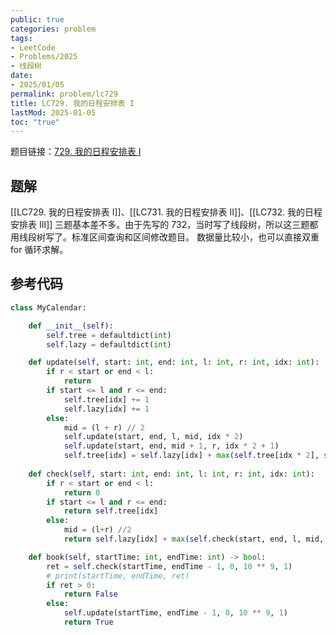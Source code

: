 ```yaml
---
public: true
categories: problem
tags:
- LeetCode
- Problems/2025
- 线段树
date:
- 2025/01/05
permalink: problem/lc729
title: LC729. 我的日程安排表 I
lastMod: 2025-01-05
toc: "true"
---
```


题目链接：[729. 我的日程安排表 I](https://leetcode.cn/problems/my-calendar-i/)
<!--more-->
## 题解
[[LC729. 我的日程安排表 I]]、[[LC731. 我的日程安排表 II]]、[[LC732. 我的日程安排表 III]] 三题基本差不多。由于先写的 732，当时写了线段树，所以这三题都用线段树写了。标准区间查询和区间修改题目。
数据量比较小，也可以直接双重 for 循环求解。
## 参考代码
```python
class MyCalendar:

    def __init__(self):
        self.tree = defaultdict(int)
        self.lazy = defaultdict(int)

    def update(self, start: int, end: int, l: int, r: int, idx: int):
        if r < start or end < l:
            return
        if start <= l and r <= end:
            self.tree[idx] += 1
            self.lazy[idx] += 1
        else:
            mid = (l + r) // 2
            self.update(start, end, l, mid, idx * 2)
            self.update(start, end, mid + 1, r, idx * 2 + 1)
            self.tree[idx] = self.lazy[idx] + max(self.tree[idx * 2], self.tree[idx * 2 + 1])
        
    def check(self, start: int, end: int, l: int, r: int, idx: int):
        if r < start or end < l:
            return 0
        if start <= l and r <= end:
            return self.tree[idx] 
        else:
            mid = (l+r) //2
            return self.lazy[idx] + max(self.check(start, end, l, mid, idx*2), self.check(start, end, mid + 1, r, idx*2+1))

    def book(self, startTime: int, endTime: int) -> bool:
        ret = self.check(startTime, endTime - 1, 0, 10 ** 9, 1)
        # print(startTime, endTime, ret)
        if ret > 0:
            return False
        else:
            self.update(startTime, endTime - 1, 0, 10 ** 9, 1)
            return True
```
